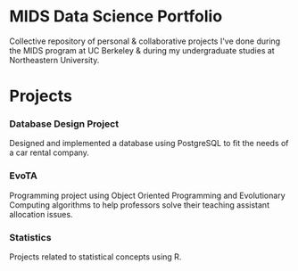 # MIDS Data Science Portfolio
Collective repository of personal &amp; collaborative projects I've done during the MIDS program at UC Berkeley & during my undergraduate studies at Northeastern University.

# Projects
### Database Design Project
Designed and implemented a database using PostgreSQL to fit the needs of a car rental company.

### EvoTA
Programming project using Object Oriented Programming and Evolutionary Computing algorithms to help professors solve their teaching assistant allocation issues.

### Statistics
Projects related to statistical concepts using R.  

